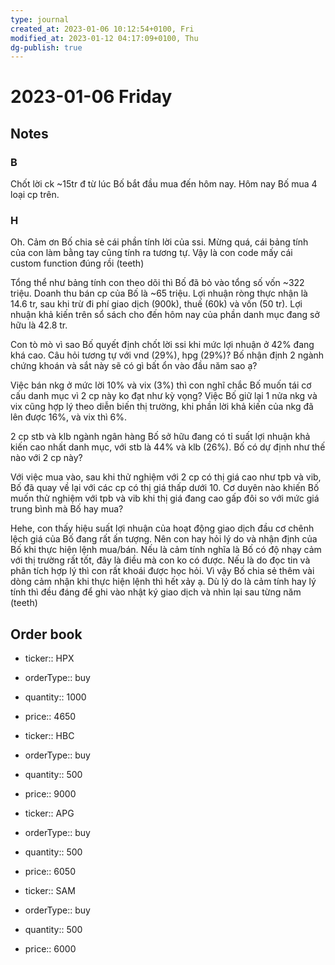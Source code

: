 ```yaml
---
type: journal
created_at: 2023-01-06 10:12:54+0100, Fri
modified_at: 2023-01-12 04:17:09+0100, Thu
dg-publish: true
---
```

# 2023-01-06 Friday

## Notes

### B

Chốt lời ck ~15tr đ từ lúc Bố bắt đầu mua đến hôm nay.
Hôm nay Bố mua 4 loại cp trên.

### H

Oh. Cảm ơn Bố chia sẻ cái phần tính lời của ssi. Mừng quá, cái bảng tính của con làm bằng tay cũng tính ra tương tự. Vậy là con code mấy cái custom function đúng rồi (teeth)

Tổng thể như bảng tính con theo dõi thì Bố đã bỏ vào tổng số vốn ~322 triệu. Doanh thu bán cp của Bố là ~65 triệu. Lợi nhuận ròng thực nhận là 14.6 tr, sau khi trừ đi phí giao dịch (900k), thuế (60k) và vốn (50 tr). Lợi nhuận khả kiến trên sổ sách cho đến hôm nay của phần danh mục đang sở hữu là 42.8 tr.

Con tò mò vì sao Bố quyết định chốt lời ssi khi mức lợi nhuận ở 42% đang khá cao. Câu hỏi tương tự với vnd (29%), hpg (29%)? Bố nhận định 2 ngành chứng khoán và sắt này sẽ có gì bất ổn vào đầu năm sao ạ?

Việc bán nkg ở mức lời 10% và vix (3%) thì con nghĩ chắc Bố muốn tái cơ cấu danh mục vì 2 cp này ko đạt như kỳ vọng? Việc Bố giữ lại 1 nửa nkg và vix cũng hợp lý theo diễn biến thị trường, khi phần lời khả kiến của nkg đã lên được 16%, và vix thì 6%.

2 cp stb và klb ngành ngân hàng Bố sở hữu đang có tỉ suất lợi nhuận khả kiến cao nhất danh mục, với stb là 44% và klb (26%). Bố có dự định như thế nào với 2 cp này?

Với việc mua vào, sau khi thử nghiệm với 2 cp có thị giá cao như tpb và vib, Bố đã quay về lại với các cp có thị giá thấp dưới 10. Cơ duyên nào khiến Bố muốn thử nghiệm với tpb và vib khi thị giá đang cao gấp đôi so với mức giá trung bình mà Bố hay mua?

Hehe, con thấy hiệu suất lợi nhuận của hoạt động giao dịch đầu cơ chênh lệch giá của Bố đang rất ấn tượng. Nên con hay hỏi lý do và nhận định của Bố khi thực hiện lệnh mua/bán. Nếu là cảm tính nghĩa là Bố có độ nhạy cảm với thị trường rất tốt, đây là điều mà con ko có được. Nếu là do đọc tin và phân tích hợp lý thì con rất khoái được học hỏi. Vì vậy Bố chia sẻ thêm vài dòng cảm nhận khi thực hiện lệnh thì hết xảy ạ. Dù lý do là cảm tính hay lý tính thì đều đáng để ghi vào nhật ký giao dịch và nhìn lại sau từng năm (teeth)

## Order book

- ticker:: HPX
- orderType:: buy
- quantity:: 1000 
- price:: 4650

- ticker:: HBC
- orderType:: buy
- quantity:: 500
- price:: 9000

- ticker:: APG 
- orderType:: buy
- quantity:: 500
- price:: 6050

- ticker:: SAM
- orderType:: buy
- quantity:: 500
- price:: 6000
